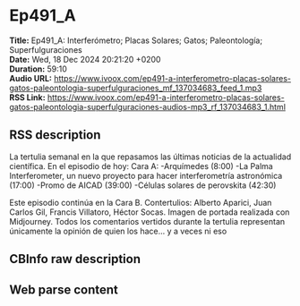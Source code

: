 # Ep491_A  
**Title:** Ep491_A: Interferómetro; Placas Solares; Gatos; Paleontología; Superfulguraciones  
**Date:** Wed, 18 Dec 2024 20:21:20 +0200  
**Duration:** 59:10  
**Audio URL:** https://www.ivoox.com/ep491-a-interferometro-placas-solares-gatos-paleontologia-superfulguraciones_mf_137034683_feed_1.mp3  
**RSS Link:** https://www.ivoox.com/ep491-a-interferometro-placas-solares-gatos-paleontologia-superfulguraciones-audios-mp3_rf_137034683_1.html  

## RSS description
La tertulia semanal en la que repasamos las últimas noticias de la actualidad científica. En el episodio de hoy:
Cara A:
-Arquímedes (8:00)
-La Palma Interferometer, un nuevo proyecto para hacer interferometría astronómica (17:00)
-Promo de AICAD (39:00)
-Células solares de perovskita (42:30)

Este episodio continúa en la Cara B.
Contertulios: Alberto Aparici, Juan Carlos Gil, Francis Villatoro, Héctor Socas. Imagen de portada realizada con Midjourney. Todos los comentarios vertidos durante la tertulia representan únicamente la opinión de quien los hace... y a veces ni eso

## CBInfo raw description


## Web parse content

